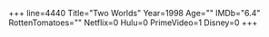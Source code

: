 +++
line=4440
Title="Two Worlds"
Year=1998
Age=""
IMDb="6.4"
RottenTomatoes=""
Netflix=0
Hulu=0
PrimeVideo=1
Disney=0
+++

